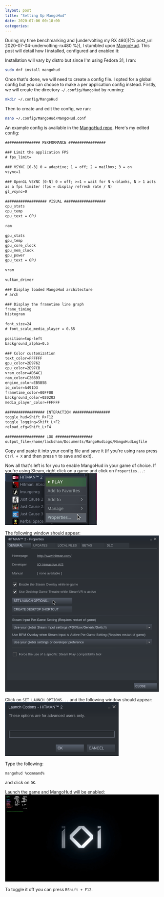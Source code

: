 ```yaml
---
layout: post
title: "Setting Up MangoHud"
date: 2020-07-06 00:18:00
categories: 
---
```

During my time benchmarking and [undervolting my RX 480]({% post_url 2020-07-04-undervolting-rx480 %}), I stumbled upon [MangoHud](https://github.com/flightlessmango/MangoHud). This post will detail how I installed, configured and enabled it:

Installation will vary by distro but since I'm using Fedora 31, I ran:
```bash
sudo dnf install mangohud
```


Once that's done, we will need to create a config file. I opted for a global config but you can choose to make a per application config instead. Firstly, we will create the directory ```~/.config/MangoHud``` by running:
```bash
mkdir ~/.config/MangoHud
```
Then to create and edit the config, we run:
```bash
nano ~/.config/MangoHud/MangoHud.conf
```


An example config is available in the [MangoHud repo](https://github.com/flightlessmango/MangoHud/blob/master/bin/MangoHud.conf). Here's my edited config:
```
################ PERFORMANCE #################

### Limit the application FPS
# fps_limit=

### VSYNC [0-3] 0 = adaptive; 1 = off; 2 = mailbox; 3 = on
vsync=1

### OpenGL VSYNC [0-N] 0 = off; >=1 = wait for N v-blanks, N > 1 acts as a fps limiter (fps = display refresh rate / N)
gl_vsync=0

################### VISUAL ###################
cpu_stats
cpu_temp
cpu_text = CPU

ram

gpu_stats
gpu_temp
gpu_core_clock
gpu_mem_clock
gpu_power
gpu_text = GPU

vram

vulkan_driver

### Display loaded MangoHud architecture
# arch

### Display the frametime line graph
frame_timing
histogram

font_size=24
# font_scale_media_player = 0.55

position=top-left
background_alpha=0.5

### Color customization
text_color=FFFFFF
gpu_color=2E9762
cpu_color=2E97CB
vram_color=AD64C1
ram_color=C26693
engine_color=EB5B5B
io_color=A491D3
frametime_color=00FF00
background_color=020202
media_player_color=FFFFFF

################## INTERACTION #################
toggle_hud=Shift_R+F12
toggle_logging=Shift_L+F2
reload_cfg=Shift_L+F4

################## LOG #################
output_file=/home/lackshan/Documents/MangoHudLogs/MangoHudLogfile
```
Copy and paste it into your config file and save it (if you're using ```nano``` press ```Ctrl + X``` and then press ```Y``` to save and exit).

Now all that's left is for you to enable MangoHud in your game of choice. If you're using Steam, right click on a game and click on ```Properties...```:&nbsp;
![game_properties](/assets/img/2020-07-04-setting-up-mangohud/game_properties.png)


The following window should appear:&nbsp;
![properties_window](/assets/img/2020-07-04-setting-up-mangohud/properties_window.png)


Click on ```SET LAUNCH OPTIONS...``` and the following window should appear:&nbsp;
![launch_options_window](/assets/img/2020-07-04-setting-up-mangohud/launch_options_window.png)

Type the following:
```
mangohud %command%
``` 
and click on ```OK```.

Launch the game and MangoHud will be enabled:&nbsp;
![hitman2_mangohud](/assets/img/2020-07-04-setting-up-mangohud/hitman2_mangohud.jpg)


To toggle it off you can press ```RShift + F12```.